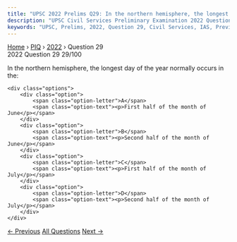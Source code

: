 ```yaml
---
title: "UPSC 2022 Prelims Q29: In the northern hemisphere, the longest day of the year norm..."
description: "UPSC Civil Services Preliminary Examination 2022 Question 29 with options and answer"
keywords: "UPSC, Prelims, 2022, Question 29, Civil Services, IAS, Previous Year Questions"
---
```


<nav class="breadcrumb">
    <a href="../../">Home</a>
    <span>›</span>
    <a href="../">PIQ</a>
    <span>›</span>
    <a href="./">2022</a>
    <span>›</span>
    <span>Question 29</span>
</nav>

<div class="question-header">
    <div class="question-meta">
        <span class="year-badge">2022</span>
        <span class="question-number">Question 29</span>
        <span class="progress">29/100</span>
    </div>
    <div class="progress-bar">
        <div class="progress-fill" style="width: 29.0%"></div>
    </div>
</div>

<div class="question-content">
    <div class="question-text">
        <p>In the northern hemisphere, the longest day of the year normally occurs in<br />
the:</p>
    </div>
    
    <div class="options">
        <div class="option">
            <span class="option-letter">A</span>
            <span class="option-text"><p>First half of the month of June</p></span>
        </div>
        <div class="option">
            <span class="option-letter">B</span>
            <span class="option-text"><p>Second half of the month of June</p></span>
        </div>
        <div class="option">
            <span class="option-letter">C</span>
            <span class="option-text"><p>First half of the month of July</p></span>
        </div>
        <div class="option">
            <span class="option-letter">D</span>
            <span class="option-text"><p>Second half of the month of July</p></span>
        </div>
    </div>
</div>

<div class="question-nav">
    <a href="../q028-with-reference-to-india-consider-the-following-sta/" class="nav-btn prev">← Previous</a>
    <a href="../" class="nav-btn center">All Questions</a>
    <a href="../q030-consider-the-following-pairs-wetland-lake-location/" class="nav-btn next">Next →</a>
</div>
